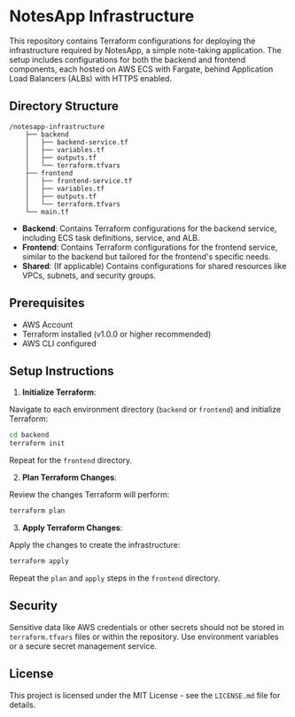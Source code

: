 # NotesApp Infrastructure

This repository contains Terraform configurations for deploying the infrastructure required by NotesApp, a simple note-taking application. The setup includes configurations for both the backend and frontend components, each hosted on AWS ECS with Fargate, behind Application Load Balancers (ALBs) with HTTPS enabled.

## Directory Structure

```
/notesapp-infrastructure
    ├── backend
    │   ├── backend-service.tf
    │   ├── variables.tf
    │   ├── outputs.tf
    │   └── terraform.tfvars
    ├── frontend
    │   ├── frontend-service.tf
    │   ├── variables.tf
    │   ├── outputs.tf
    │   └── terraform.tfvars
    └── main.tf
```

- **Backend**: Contains Terraform configurations for the backend service, including ECS task definitions, service, and ALB.
- **Frontend**: Contains Terraform configurations for the frontend service, similar to the backend but tailored for the frontend's specific needs.
- **Shared**: (If applicable) Contains configurations for shared resources like VPCs, subnets, and security groups.

## Prerequisites

- AWS Account
- Terraform installed (v1.0.0 or higher recommended)
- AWS CLI configured

## Setup Instructions

1. **Initialize Terraform**:

Navigate to each environment directory (`backend` or `frontend`) and initialize Terraform:

```sh
cd backend
terraform init
```

Repeat for the `frontend` directory.

2. **Plan Terraform Changes**:

Review the changes Terraform will perform:

```sh
terraform plan
```

3. **Apply Terraform Changes**:

Apply the changes to create the infrastructure:

```sh
terraform apply
```

Repeat the `plan` and `apply` steps in the `frontend` directory.

## Security

Sensitive data like AWS credentials or other secrets should not be stored in `terraform.tfvars` files or within the repository. Use environment variables or a secure secret management service.

## License

This project is licensed under the MIT License - see the `LICENSE.md` file for details.